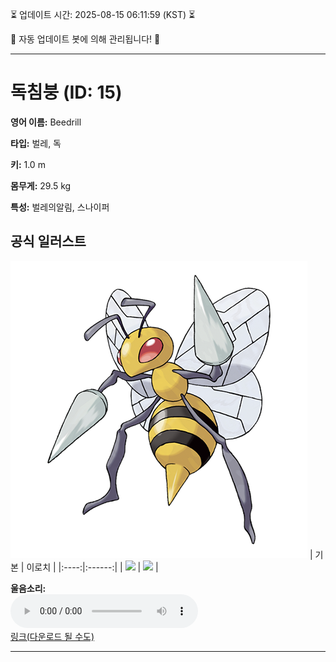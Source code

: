 
⏳ 업데이트 시간: 2025-08-15 06:11:59 (KST) ⏳

🤖 자동 업데이트 봇에 의해 관리됩니다! 🤖

---

# 독침붕 (ID: 15)
**영어 이름:** Beedrill

**타입:** 벌레, 독

**키:** 1.0 m

**몸무게:** 29.5 kg

**특성:** 벌레의알림, 스나이퍼

## 공식 일러스트
![](https://raw.githubusercontent.com/PokeAPI/sprites/master/sprites/pokemon/other/official-artwork/15.png)
| 기본 | 이로치 |
|:----:|:------:|
| <img src="http://play.pokemonshowdown.com/sprites/ani/beedrill.gif" width="200"> | <img src="http://play.pokemonshowdown.com/sprites/ani-shiny/beedrill.gif" width="200"> |

**울음소리:**<br><audio controls src="https://raw.githubusercontent.com/PokeAPI/cries/main/cries/pokemon/latest/15.ogg"></audio><br> [링크(다운로드 될 수도)](https://raw.githubusercontent.com/PokeAPI/cries/main/cries/pokemon/latest/15.ogg)


---
